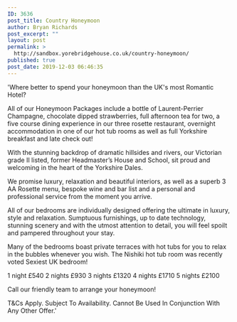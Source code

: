```yaml
---
ID: 3636
post_title: Country Honeymoon
author: Bryan Richards
post_excerpt: ""
layout: post
permalink: >
  http://sandbox.yorebridgehouse.co.uk/country-honeymoon/
published: true
post_date: 2019-12-03 06:46:35
---
```

'Where better to spend your honeymoon than the UK's most Romantic Hotel?  

All of our Honeymoon Packages include a bottle of Laurent-Perrier Champagne, chocolate dipped strawberries, full afternoon tea for two, a five course dining experience in our three rosette restaurant, overnight accommodation in one of our hot tub rooms as well as full Yorkshire breakfast and late check out!

With the stunning backdrop of dramatic hillsides and rivers, our Victorian grade II listed, former Headmaster’s House and School, sit proud and welcoming in the heart of the Yorkshire Dales.

We promise luxury, relaxation and beautiful interiors, as well as a superb 3 AA Rosette menu, bespoke wine and bar list and a personal and professional service from the moment you arrive.

All of our bedrooms are individually designed offering the ultimate in luxury, style and relaxation. Sumptuous furnishings, up to date technology, stunning scenery and with the utmost attention to detail, you will feel spoilt and pampered throughout your stay.

Many of the bedrooms boast private terraces with hot tubs for you to relax in the bubbles whenever you wish.
The Nishiki hot tub room was recently voted Sexiest UK bedroom! 

1 night £540
2 nights £930
3 nights £1320
4 nights £1710
5 nights £2100

Call our friendly team to arrange your honeymoon!

T&Cs Apply. Subject To Availability. Cannot Be Used In Conjunction With Any Other Offer.'